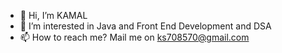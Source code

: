 - 👋 Hi, I’m KAMAL
- 👀 I’m interested in Java and Front End Development and DSA
- 📫 How to reach me? Mail me on ks708570@gmail.com

<!---
KAMAL20201/KAMAL20201 is a ✨ special ✨ repository because its `README.md` (this file) appears on your GitHub profile.
You can click the Preview link to take a look at your changes.
--->
